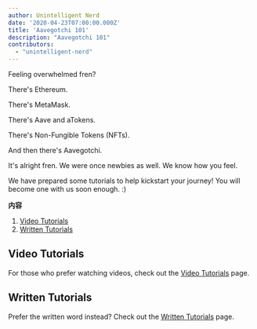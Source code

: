 ```yaml
---
author: Unintelligent Nerd
date: '2020-04-23T07:00:00.000Z'
title: 'Aavegotchi 101'
description: "Aavegotchi 101"
contributors:
  - "unintelligent-nerd"
---
```


Feeling overwhelmed fren?

There's Ethereum.

There's MetaMask.

There's Aave and aTokens.

There's Non-Fungible Tokens (NFTs).

And then there's Aavegotchi.

It's alright fren. We were once newbies as well. We know how you feel.

We have prepared some tutorials to help kickstart your journey! You will become one with us soon enough. :)

<div class="contentsBox">

**内容**

<ol>
<li><a href=#video-tutorials>Video Tutorials</a></li>
<li><a href=#written-tutorials>Written Tutorials</a></li>
</ol>

</div>

## Video Tutorials

For those who prefer watching videos, check out the [Video Tutorials](/video-tutorials) page.

## Written Tutorials
Prefer the written word instead? Check out the [Written Tutorials](/written-tutorials) page.
